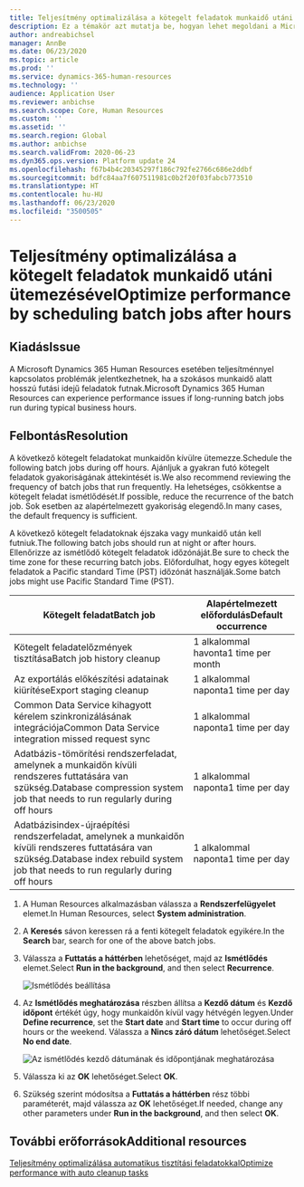 ```yaml
---
title: Teljesítmény optimalizálása a kötegelt feladatok munkaidő utáni ütemezésével
description: Ez a témakör azt mutatja be, hogyan lehet megoldani a Microsoft Dynamics 365 Human Resources bizonyos teljesítményproblémáit a hosszan futó kötegelt feladatok munkaidő utánra ütemezésével.
author: andreabichsel
manager: AnnBe
ms.date: 06/23/2020
ms.topic: article
ms.prod: ''
ms.service: dynamics-365-human-resources
ms.technology: ''
audience: Application User
ms.reviewer: anbichse
ms.search.scope: Core, Human Resources
ms.custom: ''
ms.assetid: ''
ms.search.region: Global
ms.author: anbichse
ms.search.validFrom: 2020-06-23
ms.dyn365.ops.version: Platform update 24
ms.openlocfilehash: f67b4b4c20345297f186c792fe2766c686e2ddbf
ms.sourcegitcommit: bdfc84aa7f607511981c0b2f20f03fabcb773510
ms.translationtype: HT
ms.contentlocale: hu-HU
ms.lasthandoff: 06/23/2020
ms.locfileid: "3500505"
---
```

# <a name="optimize-performance-by-scheduling-batch-jobs-after-hours"></a><span data-ttu-id="7ecf5-103">Teljesítmény optimalizálása a kötegelt feladatok munkaidő utáni ütemezésével</span><span class="sxs-lookup"><span data-stu-id="7ecf5-103">Optimize performance by scheduling batch jobs after hours</span></span>

## <a name="issue"></a><span data-ttu-id="7ecf5-104">Kiadás</span><span class="sxs-lookup"><span data-stu-id="7ecf5-104">Issue</span></span>

<span data-ttu-id="7ecf5-105">A Microsoft Dynamics 365 Human Resources esetében teljesítménnyel kapcsolatos problémák jelentkezhetnek, ha a szokásos munkaidő alatt hosszú futási idejű feladatok futnak.</span><span class="sxs-lookup"><span data-stu-id="7ecf5-105">Microsoft Dynamics 365 Human Resources can experience performance issues if long-running batch jobs run during typical business hours.</span></span>

## <a name="resolution"></a><span data-ttu-id="7ecf5-106">Felbontás</span><span class="sxs-lookup"><span data-stu-id="7ecf5-106">Resolution</span></span>

<span data-ttu-id="7ecf5-107">A következő kötegelt feladatokat munkaidőn kívülre ütemezze.</span><span class="sxs-lookup"><span data-stu-id="7ecf5-107">Schedule the following batch jobs during off hours.</span></span> <span data-ttu-id="7ecf5-108">Ajánljuk a gyakran futó kötegelt feladatok gyakoriságának áttekintését is.</span><span class="sxs-lookup"><span data-stu-id="7ecf5-108">We also recommend reviewing the frequency of batch jobs that run frequently.</span></span> <span data-ttu-id="7ecf5-109">Ha lehetséges, csökkentse a kötegelt feladat ismétlődését.</span><span class="sxs-lookup"><span data-stu-id="7ecf5-109">If possible, reduce the recurrence of the batch job.</span></span> <span data-ttu-id="7ecf5-110">Sok esetben az alapértelmezett gyakoriság elegendő.</span><span class="sxs-lookup"><span data-stu-id="7ecf5-110">In many cases, the default frequency is sufficient.</span></span>

<span data-ttu-id="7ecf5-111">A következő kötegelt feladatoknak éjszaka vagy munkaidő után kell futniuk.</span><span class="sxs-lookup"><span data-stu-id="7ecf5-111">The following batch jobs should run at night or after hours.</span></span> <span data-ttu-id="7ecf5-112">Ellenőrizze az ismétlődő kötegelt feladatok időzónáját.</span><span class="sxs-lookup"><span data-stu-id="7ecf5-112">Be sure to check the time zone for these recurring batch jobs.</span></span> <span data-ttu-id="7ecf5-113">Előfordulhat, hogy egyes kötegelt feladatok a Pacific standard Time (PST) időzónát használják.</span><span class="sxs-lookup"><span data-stu-id="7ecf5-113">Some batch jobs might use Pacific Standard Time (PST).</span></span>

| <span data-ttu-id="7ecf5-114">Kötegelt feladat</span><span class="sxs-lookup"><span data-stu-id="7ecf5-114">Batch job</span></span> | <span data-ttu-id="7ecf5-115">Alapértelmezett előfordulás</span><span class="sxs-lookup"><span data-stu-id="7ecf5-115">Default occurrence</span></span> |
| --- | --- |
| <span data-ttu-id="7ecf5-116">Kötegelt feladatelőzmények tisztítása</span><span class="sxs-lookup"><span data-stu-id="7ecf5-116">Batch job history cleanup</span></span> | <span data-ttu-id="7ecf5-117">1 alkalommal havonta</span><span class="sxs-lookup"><span data-stu-id="7ecf5-117">1 time per month</span></span> |
| <span data-ttu-id="7ecf5-118">Az exportálás előkészítési adatainak kiürítése</span><span class="sxs-lookup"><span data-stu-id="7ecf5-118">Export staging cleanup</span></span> | <span data-ttu-id="7ecf5-119">1 alkalommal naponta</span><span class="sxs-lookup"><span data-stu-id="7ecf5-119">1 time per day</span></span> |
| <span data-ttu-id="7ecf5-120">Common Data Service kihagyott kérelem szinkronizálásának integrációja</span><span class="sxs-lookup"><span data-stu-id="7ecf5-120">Common Data Service integration missed request sync</span></span> | <span data-ttu-id="7ecf5-121">1 alkalommal naponta</span><span class="sxs-lookup"><span data-stu-id="7ecf5-121">1 time per day</span></span> |
| <span data-ttu-id="7ecf5-122">Adatbázis-tömörítési rendszerfeladat, amelynek a munkaidőn kívüli rendszeres futtatására van szükség.</span><span class="sxs-lookup"><span data-stu-id="7ecf5-122">Database compression system job that needs to run regularly during off hours</span></span> | <span data-ttu-id="7ecf5-123">1 alkalommal naponta</span><span class="sxs-lookup"><span data-stu-id="7ecf5-123">1 time per day</span></span> |
| <span data-ttu-id="7ecf5-124">Adatbázisindex-újraépítési rendszerfeladat, amelynek a munkaidőn kívüli rendszeres futtatására van szükség.</span><span class="sxs-lookup"><span data-stu-id="7ecf5-124">Database index rebuild system job that needs to run regularly during off hours</span></span> | <span data-ttu-id="7ecf5-125">1 alkalommal naponta</span><span class="sxs-lookup"><span data-stu-id="7ecf5-125">1 time per day</span></span> |

1. <span data-ttu-id="7ecf5-126">A Human Resources alkalmazásban válassza a **Rendszerfelügyelet** elemet.</span><span class="sxs-lookup"><span data-stu-id="7ecf5-126">In Human Resources, select **System administration**.</span></span>

2. <span data-ttu-id="7ecf5-127">A **Keresés** sávon keressen rá a fenti kötegelt feladatok egyikére.</span><span class="sxs-lookup"><span data-stu-id="7ecf5-127">In the **Search** bar, search for one of the above batch jobs.</span></span>

3. <span data-ttu-id="7ecf5-128">Válassza a **Futtatás a háttérben** lehetőséget, majd az **Ismétlődés** elemet.</span><span class="sxs-lookup"><span data-stu-id="7ecf5-128">Select **Run in the background**, and then select **Recurrence**.</span></span>

   ![Ismétlődés beállítása](media/talent-batch-history-cleanup-recurrence.png)

4. <span data-ttu-id="7ecf5-130">Az **Ismétlődés meghatározása** részben állítsa a **Kezdő dátum** és **Kezdő időpont** értékét úgy, hogy munkaidőn kívül vagy hétvégén legyen.</span><span class="sxs-lookup"><span data-stu-id="7ecf5-130">Under **Define recurrence**, set the **Start date** and **Start time** to occur during off hours or the weekend.</span></span> <span data-ttu-id="7ecf5-131">Válassza a **Nincs záró dátum** lehetőséget.</span><span class="sxs-lookup"><span data-stu-id="7ecf5-131">Select **No end date**.</span></span> 

   ![Az ismétlődés kezdő dátumának és időpontjának meghatározása](media/talent-batch-history-cleanup-define-recurrence.png)

5. <span data-ttu-id="7ecf5-133">Válassza ki az **OK** lehetőséget.</span><span class="sxs-lookup"><span data-stu-id="7ecf5-133">Select **OK**.</span></span>

6. <span data-ttu-id="7ecf5-134">Szükség szerint módosítsa a **Futtatás a háttérben** rész többi paraméterét, majd válassza az **OK** lehetőséget.</span><span class="sxs-lookup"><span data-stu-id="7ecf5-134">If needed, change any other parameters under **Run in the background**, and then select **OK**.</span></span>

## <a name="additional-resources"></a><span data-ttu-id="7ecf5-135">További erőforrások</span><span class="sxs-lookup"><span data-stu-id="7ecf5-135">Additional resources</span></span>

[<span data-ttu-id="7ecf5-136">Teljesítmény optimalizálása automatikus tisztítási feladatokkal</span><span class="sxs-lookup"><span data-stu-id="7ecf5-136">Optimize performance with auto cleanup tasks</span></span>](hr-admin-troubleshooting-batch-history.md)

